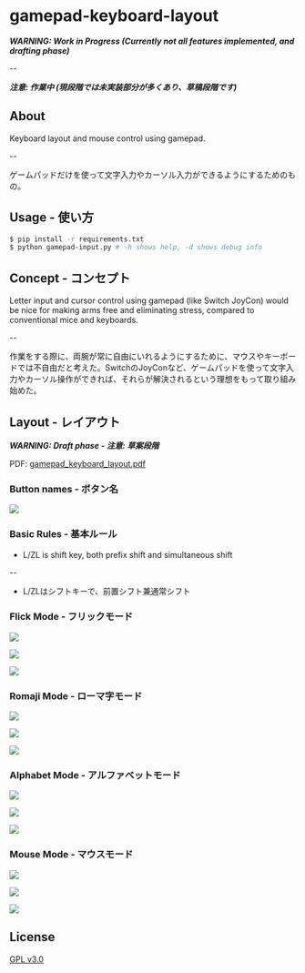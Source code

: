 # gamepad-keyboard-layout

***WARNING: Work in Progress (Currently not all features implemented, and drafting phase)***

--

***注意: 作業中 (現段階では未実装部分が多くあり、草稿段階です)***

## About

Keyboard layout and mouse control using gamepad.

--

ゲームパッドだけを使って文字入力やカーソル入力ができるようにするためのもの。

## Usage - 使い方

```bash
$ pip install -r requirements.txt
$ python gamepad-input.py # -h shows help, -d shows debug info
```

## Concept - コンセプト

Letter input and cursor control using gamepad (like Switch JoyCon) would be nice for making arms free and eliminating stress, compared to conventional mice and keyboards.

--

作業をする際に、両腕が常に自由にいれるようにするために、マウスやキーボードでは不自由だと考えた。SwitchのJoyConなど、ゲームパッドを使って文字入力やカーソル操作ができれば、それらが解決されるという理想をもって取り組み始めた。

## Layout - レイアウト

***WARNING: Draft phase - 注意: 草案段階***

PDF: [gamepad_keyboard_layout.pdf](./doc/gamepad_keyboard_layout.pdf)

### Button names - ボタン名

![](doc/images/0-buttons.png)

### Basic Rules - 基本ルール

- L/ZL is shift key, both prefix shift and simultaneous shift

--

- L/ZLはシフトキーで、前置シフト兼通常シフト

### Flick Mode - フリックモード

![](doc/images/1-flick-normal.png)

![](doc/images/1-flick-shift1.png)

![](doc/images/1-flick-shift2.png)

### Romaji Mode - ローマ字モード

![](doc/images/2-romaji-normal.png)

![](doc/images/2-romaji-shift1.png)

![](doc/images/2-romaji-shift2.png)

### Alphabet Mode - アルファベットモード

![](doc/images/3-alphabet-normal.png)

![](doc/images/3-alphabet-shift1.png)

![](doc/images/3-alphabet-shift2.png)

### Mouse Mode - マウスモード

![](doc/images/4-mouse-normal.png)

![](doc/images/4-mouse-shift1.png)

![](doc/images/4-mouse-shift2.png)

## License

[GPL v3.0](./LICENSE)
